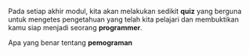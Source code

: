 Pada setiap akhir modul, kita akan melakukan sedikit **quiz** yang berguna untuk mengetes pengetahuan yang telah kita pelajari dan membuktikan kamu siap menjadi seorang **programmer**.

Apa yang benar tentang **pemograman**

